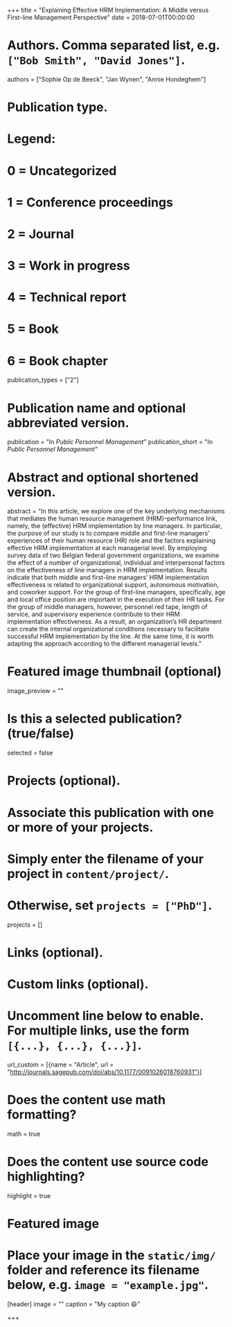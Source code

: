 +++
title = "Explaining Effective HRM Implementation: A Middle versus First-line Management Perspective"
date = 2018-07-01T00:00:00

# Authors. Comma separated list, e.g. `["Bob Smith", "David Jones"]`.
authors = ["Sophie Op de Beeck", "Jan Wynen", "Annie Hondeghem"]

# Publication type.
# Legend:
# 0 = Uncategorized
# 1 = Conference proceedings
# 2 = Journal
# 3 = Work in progress
# 4 = Technical report
# 5 = Book
# 6 = Book chapter
publication_types = ["2"]

# Publication name and optional abbreviated version.
publication = "In *Public Personnel Management*"
publication_short = "In *Public Personnel Management*"

# Abstract and optional shortened version.
abstract = "In this article, we explore one of the key underlying mechanisms that mediates the human resource management (HRM)–performance link, namely, the (effective) HRM implementation by line managers. In particular, the purpose of our study is to compare middle and first-line managers’ experiences of their human resource (HR) role and the factors explaining effective HRM implementation at each managerial level. By employing survey data of two Belgian federal government organizations, we examine the effect of a number of organizational, individual and interpersonal factors on the effectiveness of line managers in HRM implementation. Results indicate that both middle and first-line managers’ HRM implementation effectiveness is related to organizational support, autonomous motivation, and coworker support. For the group of first-line managers, specifically, age and local office position are important in the execution of their HR tasks. For the group of middle managers, however, personnel red tape, length of service, and supervisory experience contribute to their HRM implementation effectiveness. As a result, an organization’s HR department can create the internal organizational conditions necessary to facilitate successful HRM implementation by the line. At the same time, it is worth adapting the approach according to the different managerial levels."

# Featured image thumbnail (optional)
image_preview = ""

# Is this a selected publication? (true/false)
selected = false

# Projects (optional).
#   Associate this publication with one or more of your projects.
#   Simply enter the filename of your project in `content/project/`.
#   Otherwise, set `projects = ["PhD"]`.
projects = []

# Links (optional).


# Custom links (optional).
#   Uncomment line below to enable. For multiple links, use the form `[{...}, {...}, {...}]`.
url_custom = [{name = "Article", url = "http://journals.sagepub.com/doi/abs/10.1177/0091026018760931"}]

# Does the content use math formatting?
math = true

# Does the content use source code highlighting?
highlight = true

# Featured image
# Place your image in the `static/img/` folder and reference its filename below, e.g. `image = "example.jpg"`.
[header]
image = ""
caption = "My caption :smile:"

+++


